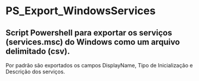 # PS_Export_WindowsServices
## Script Powershell para exportar os serviços (services.msc) do Windows como um arquivo delimitado (csv).


Por padrão são exportados os campos DisplayName, Tipo de Inicialização e Descrição dos serviços.
